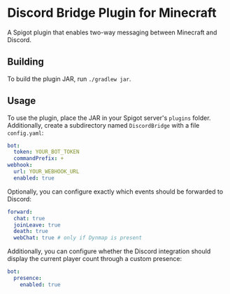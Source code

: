# Discord Bridge Plugin for Minecraft
A Spigot plugin that enables two-way messaging between Minecraft and Discord.

## Building
To build the plugin JAR, run `./gradlew jar`.

## Usage
To use the plugin, place the JAR in your Spigot server's `plugins` folder. Additionally, create a subdirectory named `DiscordBridge` with a file `config.yaml`:

```yaml
bot:
  token: YOUR_BOT_TOKEN
  commandPrefix: +
webhook:
  url: YOUR_WEBHOOK_URL
  enabled: true
```

Optionally, you can configure exactly which events should be forwarded to Discord:

```yaml
forward:
  chat: true
  joinLeave: true
  death: true
  webChat: true # only if Dynmap is present
```

Additionally, you can configure whether the Discord integration should display the current player count through a custom presence:

```yaml
bot:
  presence:
    enabled: true
```
